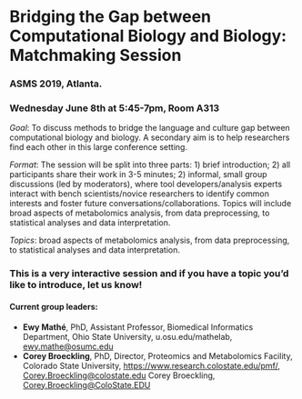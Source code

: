 # Bridging the Gap between Computational Biology and Biology: Matchmaking Session
### ASMS 2019, Atlanta.
### Wednesday June 8th at 5:45-7pm, Room A313

*Goal*: To discuss methods to bridge the language and culture gap between computational biology and biology.  A secondary aim is to help researchers find each other in this large conference setting. 

*Format*: The session will be split into three parts: 1) brief introduction; 2) all participants share their work in 3-5 minutes; 2) informal, small group discussions (led by moderators), where tool developers/analysis experts interact with bench scientists/novice researchers to identify common interests and foster future conversations/collaborations.  Topics will include broad aspects of metabolomics analysis, from data preprocessing, to statistical analyses and data interpretation.

*Topics*: broad aspects of metabolomics analysis, from data preprocessing, to statistical analyses and data interpretation.

### This is a very interactive session and if you have a topic you’d like to introduce, let us know!

#### Current group leaders:
* **Ewy Mathé**, PhD, Assistant Professor, Biomedical Informatics Department, Ohio State University, u.osu.edu/mathelab, ewy.mathe@osumc.edu
* **Corey Broeckling**, PhD, Director, Proteomics and Metabolomics Facility, Colorado State University, https://www.research.colostate.edu/pmf/, Corey.Broeckling@colostate.edu
Corey Broeckling, Corey.Broeckling@ColoState.EDU



